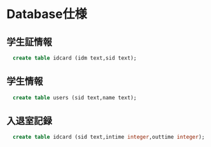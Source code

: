 # Database仕様
## 学生証情報
```sql
  create table idcard (idm text,sid text);
```
## 学生情報
```sql
  create table users (sid text,name text);
```
## 入退室記録
```sql
  create table idcard (sid text,intime integer,outtime integer);
```

